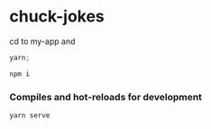 # chuck-jokes

cd to my-app and

```js
yarn;
```

```js
npm i
```

### Compiles and hot-reloads for development

```
yarn serve
```
